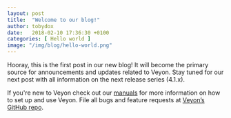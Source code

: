 ```yaml
---
layout: post
title:  "Welcome to our blog!"
author: tobydox
date:   2018-02-10 17:36:30 +0100
categories: [ Hello world ]
image: "/img/blog/hello-world.png"
---
```


Hooray, this is the first post in our new blog! It will become the primary source for announcements and updates related to Veyon. Stay tuned for our next post with all information on the next release series (4.1.x).

If you're new to Veyon check out our [manuals][manuals] for more information on how to set up and use Veyon. File all bugs and feature requests at [Veyon’s GitHub repo][veyon-gh].

[manuals]: http://docs.veyon.io
[veyon-gh]: https://github.com/veyo/veyon
